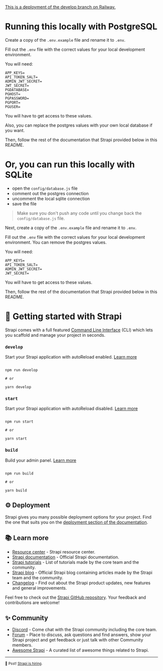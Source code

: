 [This is a deployment of the develop branch on Railway.](https://pixiemetabackend-supabase.up.railway.app/)

# Running this locally with PostgreSQL

Create a copy of the `.env.example` file and rename it to `.env`.

Fill out the `.env` file with the correct values for your local development environment.

You will need:

```
APP_KEYS=
API_TOKEN_SALT=
ADMIN_JWT_SECRET=
JWT_SECRET=
PGDATABASE=
PGHOST=
PGPASSWORD=
PGPORT=
PGUSER=
```

You will have to get access to these values.

Also, you can replace the postgres values with your own local database if you want.

Then, follow the rest of the documentation that Strapi provided below in this README.

# Or, you can run this locally with SQLite

- open the `config/database.js` file
- comment out the postgres connection
- uncomment the local sqlite connection
- save the file

> Make sure you don't push any code until you change back the `config/database.js` file.

Next, create a copy of the `.env.example` file and rename it to `.env`.

Fill out the `.env` file with the correct values for your local development environment. You can remove the postgres values.

You will need:

```
APP_KEYS=
API_TOKEN_SALT=
ADMIN_JWT_SECRET=
JWT_SECRET=
```

You will have to get access to these values.

Then, follow the rest of the documentation that Strapi provided below in this README.

# 🚀 Getting started with Strapi

Strapi comes with a full featured [Command Line Interface](https://docs.strapi.io/developer-docs/latest/developer-resources/cli/CLI.html) (CLI) which lets you scaffold and manage your project in seconds.

### `develop`

Start your Strapi application with autoReload enabled. [Learn more](https://docs.strapi.io/developer-docs/latest/developer-resources/cli/CLI.html#strapi-develop)

```

npm run develop

# or

yarn develop

```

### `start`

Start your Strapi application with autoReload disabled. [Learn more](https://docs.strapi.io/developer-docs/latest/developer-resources/cli/CLI.html#strapi-start)

```

npm run start

# or

yarn start

```

### `build`

Build your admin panel. [Learn more](https://docs.strapi.io/developer-docs/latest/developer-resources/cli/CLI.html#strapi-build)

```

npm run build

# or

yarn build

```

## ⚙️ Deployment

Strapi gives you many possible deployment options for your project. Find the one that suits you on the [deployment section of the documentation](https://docs.strapi.io/developer-docs/latest/setup-deployment-guides/deployment.html).

## 📚 Learn more

- [Resource center](https://strapi.io/resource-center) - Strapi resource center.
- [Strapi documentation](https://docs.strapi.io) - Official Strapi documentation.
- [Strapi tutorials](https://strapi.io/tutorials) - List of tutorials made by the core team and the community.
- [Strapi blog](https://docs.strapi.io) - Official Strapi blog containing articles made by the Strapi team and the community.
- [Changelog](https://strapi.io/changelog) - Find out about the Strapi product updates, new features and general improvements.

Feel free to check out the [Strapi GitHub repository](https://github.com/strapi/strapi). Your feedback and contributions are welcome!

## ✨ Community

- [Discord](https://discord.strapi.io) - Come chat with the Strapi community including the core team.
- [Forum](https://forum.strapi.io/) - Place to discuss, ask questions and find answers, show your Strapi project and get feedback or just talk with other Community members.
- [Awesome Strapi](https://github.com/strapi/awesome-strapi) - A curated list of awesome things related to Strapi.

---

<sub>🤫 Psst! [Strapi is hiring](https://strapi.io/careers).</sub>

```

```
